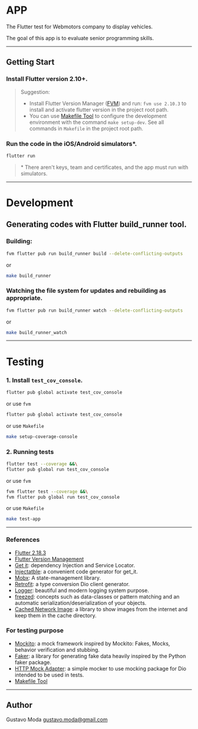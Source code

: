 # APP 

The Flutter test for Webmotors company to display vehicles.

The goal of this app is to evaluate senior programming  skills.

---

## Getting Start

### Install Flutter version 2.10+.

> Suggestion: 
> - Install Flutter Version Manager ([FVM](https://fvm.app/docs/getting_started/installation)) and run: ```fvm use 2.10.3``` to install and activate flutter version in the project root path.
> - You can use [Makefile Tool](https://makefiletutorial.com) to configure the development environment with the command ```make setup-dev```. See all commands in ```Makefile``` in the project root path.


###  Run the code in the iOS/Android simulators*.
```bash
flutter run 
```
> \* There aren't keys, team and certificates, and the app must run with simulators.

---

# Development
## Generating codes with Flutter build_runner tool.
### Building:
```bash
fvm flutter pub run build_runner build --delete-conflicting-outputs
````

or

```bash
make build_runner
```

### Watching the file system for updates and rebuilding as appropriate.
```bash
fvm flutter pub run build_runner watch --delete-conflicting-outputs
````

or

```bash
make build_runner_watch
```
---

# Testing

### 1. Install ```test_cov_console```.
```bash
flutter pub global activate test_cov_console 
```

or use ```fvm```

```bash
flutter pub global activate test_cov_console 
```

or use ```Makefile```

```bash
make setup-coverage-console
```

### 2. Running tests

```bash
flutter test --coverage &&\
flutter pub global run test_cov_console
```

or use ```fvm```

```bash
fvm flutter test --coverage &&\
fvm flutter pub global run test_cov_console
```

or use ```Makefile```

```bash
make test-app
```


---

### References

- [Flutter 2.18.3](https://flutter.dev)
- [Flutter Version Management](https://fvm.app)
- [Get it](https://pub.dev/packages/get_it): dependency Injection and Service Locator.
- [Injectatble](https://pub.dev/packages/injectable): a convenient code generator for get_it.
- [Mobx](https://pub.dev/packages/mobx): A state-management library.
- [Retrofit](https://pub.dev/packages/retrofit): a type conversion Dio client generator. 
- [Logger](https://pub.dev/packages/logger): beautiful and modern logging system purpose.
- [freezed](https://pub.dev/packages/freezed): concepts such as data-classes or pattern matching and an automatic serialization/deserialization of your objects.
- [Cached Network Image](https://pub.dev/packages/cached_network_image): a  library to show images from the internet and keep them in the cache directory.

### For testing purpose
- [Mockito](https://pub.dev/packages/mockito): a mock framework inspired by Mockito: Fakes, Mocks, behavior verification and stubbing.
- [Faker](https://pub.dev/packages/faker/): a library for generating fake data heavily inspired by the Python faker package.
- [HTTP Mock Adapter](https://pub.dev/packages/http_mock_adapter/): a simple mocker to use mocking package for Dio intended to be used in tests. 
- [Makefile Tool](https://makefiletutorial.com)

---

## Author

Gustavo Moda <gustavo.moda@gmail.com>